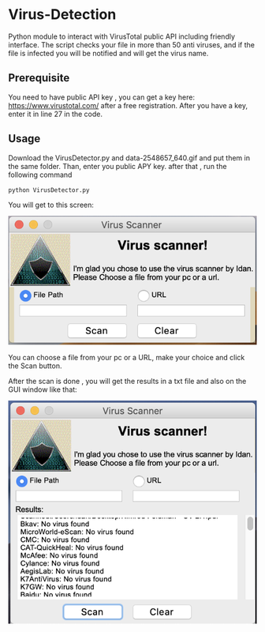 # Virus-Detection
Python module to interact with VirusTotal public API including friendly interface.
The script checks your file in more than 50 anti viruses, and if the file is infected you will be notified and will get the virus name.

## Prerequisite
You need to have public API key , you can get a key here: https://www.virustotal.com/ after a free registration.
After you have a key, enter it in line 27 in the code.

## Usage
Download the VirusDetector.py and data-2548657_640.gif and put them in the same folder.
Than, enter you public APY key.
after that , run the following command
````
python VirusDetector.py
````

You will get to this screen: 

![alt text](https://github.com/IdanAsh14/Virus-Detection/blob/master/GUIentrance.png)

You can choose a file from your pc or a URL, make your choice and click the  Scan button.

After the scan is done , you will get the results in a txt file and also on the GUI window like that:

![alt text](https://github.com/IdanAsh14/Virus-Detection/blob/master/GUIinside.png)
